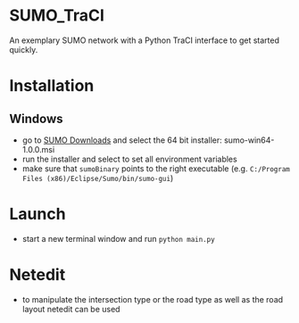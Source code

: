 # SUMO_TraCI

An exemplary SUMO network with a Python TraCI interface to get started quickly. 

# Installation

## Windows
* go to [SUMO Downloads](http://sumo.dlr.de/wiki/Downloads#SUMO_-_Latest_Release_.28Version_1.0.0.29) and select the 64 bit installer: sumo-win64-1.0.0.msi
* run the installer and select to set all environment variables
* make sure that `sumoBinary` points to the right executable (e.g. `C:/Program Files (x86)/Eclipse/Sumo/bin/sumo-gui`)

# Launch
* start a new terminal window and run `python main.py`

# Netedit
* to manipulate the intersection type or the road type as well as the road layout netedit can be used
